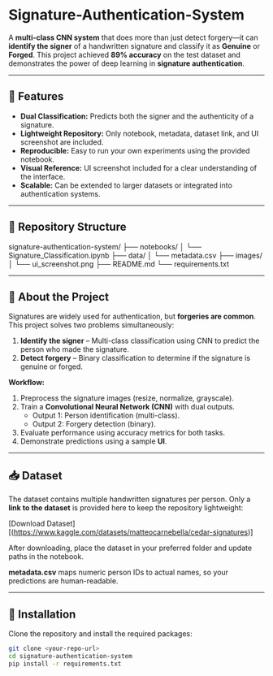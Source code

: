 # Signature-Authentication-System

A **multi-class CNN system** that does more than just detect forgery—it can **identify the signer** of a handwritten signature and classify it as **Genuine** or **Forged**. This project achieved **89% accuracy** on the test dataset and demonstrates the power of deep learning in **signature authentication**.

---

## 🌟 Features

- **Dual Classification:** Predicts both the signer and the authenticity of a signature.
- **Lightweight Repository:** Only notebook, metadata, dataset link, and UI screenshot are included.
- **Reproducible:** Easy to run your own experiments using the provided notebook.
- **Visual Reference:** UI screenshot included for a clear understanding of the interface.
- **Scalable:** Can be extended to larger datasets or integrated into authentication systems.

---

## 📂 Repository Structure

signature-authentication-system/
├── notebooks/
│   └── Signature_Classification.ipynb
├── data/
│   └── metadata.csv
├── images/
│   └── ui_screenshot.png
├── README.md
└── requirements.txt


---

## 🧠 About the Project

Signatures are widely used for authentication, but **forgeries are common**. This project solves two problems simultaneously:

1. **Identify the signer** – Multi-class classification using CNN to predict the person who made the signature.
2. **Detect forgery** – Binary classification to determine if the signature is genuine or forged.

**Workflow:**

1. Preprocess the signature images (resize, normalize, grayscale).  
2. Train a **Convolutional Neural Network (CNN)** with dual outputs.  
   - Output 1: Person identification (multi-class).  
   - Output 2: Forgery detection (binary).  
3. Evaluate performance using accuracy metrics for both tasks.  
4. Demonstrate predictions using a sample **UI**.

---

## 📥 Dataset

The dataset contains multiple handwritten signatures per person. Only a **link to the dataset** is provided here to keep the repository lightweight:

[Download Dataset][(https://www.kaggle.com/datasets/matteocarnebella/cedar-signatures)] 

After downloading, place the dataset in your preferred folder and update paths in the notebook.  

**metadata.csv** maps numeric person IDs to actual names, so your predictions are human-readable.

---

## 🚀 Installation

Clone the repository and install the required packages:

```bash
git clone <your-repo-url>
cd signature-authentication-system
pip install -r requirements.txt

